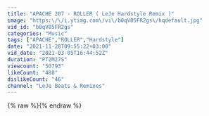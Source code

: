```yaml
---
title: "APACHE 207 - ROLLER ( LeJe Hardstyle Remix )"
image: "https:\/\/i.ytimg.com\/vi\/b0qV85FR2gs\/hqdefault.jpg"
vid_id: "b0qV85FR2gs"
categories: "Music"
tags: ["APACHE","ROLLER","Hardstyle"]
date: "2021-11-28T09:55:22+03:00"
vid_date: "2021-03-05T16:44:52Z"
duration: "PT2M27S"
viewcount: "50793"
likeCount: "488"
dislikeCount: "46"
channel: "LeJe Beats & Remixes"
---
```

{% raw %}{% endraw %}
